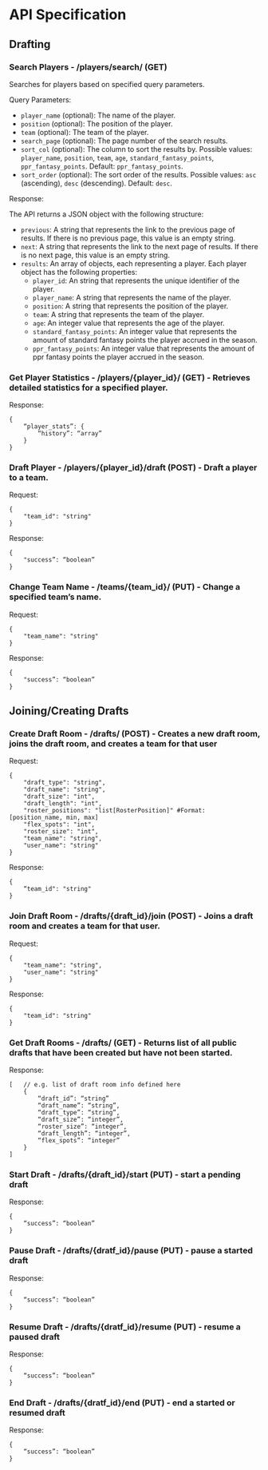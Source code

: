 # API Specification

## Drafting

### Search Players - /players/search/ (GET)
Searches for players based on specified query parameters.

Query Parameters:

- `player_name` (optional): The name of the player.
- `position` (optional): The position of the player.
- `team` (optional): The team of the player.
- `search_page` (optional): The page number of the search results.
- `sort_col` (optional): The column to sort the results by. Possible values: `player_name`, `position`, `team`, `age`, `standard_fantasy_points`, `ppr_fantasy_points`. Default: `ppr_fantasy_points`.
- `sort_order` (optional): The sort order of the results. Possible values: `asc` (ascending), `desc` (descending). Default: `desc`.

Response:

The API returns a JSON object with the following structure:

- `previous`: A string that represents the link to the previous page of results. If there is no previous page, this value is an empty string.
- `next`: A string that represents the link to the next page of results. If there is no next page, this value is an empty string.
- `results`: An array of objects, each representing a player. Each player object has the following properties:
    - `player_id`: An string that represents the unique identifier of the player.
    - `player_name`: A string that represents the name of the player.
    - `position`: A string that represents the position of the player.
    - `team`: A string that represents the team of the player.
    - `age`: An integer value that represents the age of the player.
    - `standard_fantasy_points`: An integer value that represents the amount of standard fantasy points the player accrued in the season.
    - `ppr_fantasy_points`: An integer value that represents the amount of ppr fantasy points the player accrued in the season.

### Get Player Statistics - /players/{player_id}/ (GET) - Retrieves detailed statistics for a specified player.

Response:
~~~
{
	“player_stats”: {
		“history”: “array”
	}
}
~~~

### Draft Player - /players/{player_id}/draft (POST) - Draft a player to a team.

Request:
~~~
{
	"team_id": "string"
}
~~~

Response:
~~~
{
	"success”: “boolean”
}
~~~

### Change Team Name - /teams/{team_id}/ (PUT) - Change a specified team’s name.

Request:
~~~
{
	"team_name": "string"
}
~~~

Response:
~~~
{
	"success”: “boolean”
}
~~~

## Joining/Creating Drafts

### Create Draft Room - /drafts/ (POST) - Creates a new draft room, joins the draft room, and creates a team for that user

Request:
~~~
{
	"draft_type": "string",
	"draft_name": "string",
	"draft_size": "int",
	"draft_length": "int",
	"roster_positions": "list[RosterPosition]" #Format: [position_name, min, max]
	"flex_spots": "int",
	"roster_size": "int",
	"team_name": "string",
	"user_name": "string"
}
~~~

Response:
~~~
{
 	“team_id": "string"
}
~~~

### Join Draft Room - /drafts/{draft_id}/join (POST) - Joins a draft room and creates a team for that user. 

Request:
~~~
{
	"team_name": "string",
	"user_name": "string"
}
~~~

Response:
~~~
{
	"team_id": "string"
}
~~~

### Get Draft Rooms - /drafts/ (GET) - Returns list of all public drafts that have been created but have not been started.

Response:
~~~
[	// e.g. list of draft room info defined here
	{	
		“draft_id”: “string”
		“draft_name”: “string”,
		“draft_type”: “string”,
		“draft_size”: “integer”,
		“roster_size”: “integer”,
		“draft_length”: “integer”,
		“flex_spots”: “integer”
	}
]
~~~

### Start Draft - /drafts/{draft_id}/start (PUT) - start a pending draft

Response:
~~~
{
	“success”: “boolean”
}
~~~

### Pause Draft - /drafts/{dratf_id}/pause (PUT) - pause a started draft

Response:
~~~
{
	“success”: “boolean”
}
~~~

### Resume Draft - /drafts/{dratf_id}/resume (PUT) - resume a paused draft

Response:
~~~
{
	“success”: “boolean”
}
~~~

### End Draft - /drafts/{dratf_id}/end (PUT) - end a started or resumed draft

Response:
~~~
{
	“success”: “boolean”
}
~~~

